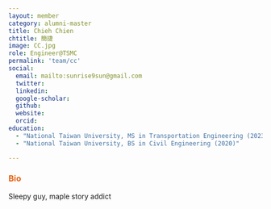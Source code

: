 ```yaml
---
layout: member
category: alumni-master
title: Chieh Chien
chtitle: 簡捷
image: CC.jpg
role: Engineer@TSMC
permalink: 'team/cc'
social:
  email: mailto:sunrise9sun@gmail.com
  twitter: 
  linkedin: 
  google-scholar: 
  github: 
  website: 
  orcid: 
education:
  - "National Taiwan University, MS in Transportation Engineering (2023)"
  - "National Taiwan University, BS in Civil Engineering (2020)"

---
```


<h3 style="color: #e36414;">Bio</h3>

Sleepy guy, maple story addict

